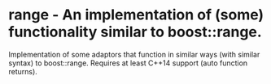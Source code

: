 # range - An implementation of (some) functionality similar to boost::range.

Implementation of some adaptors that function in similar ways (with similar syntax) to boost::range.
Requires at least C++14 support (auto function returns).
